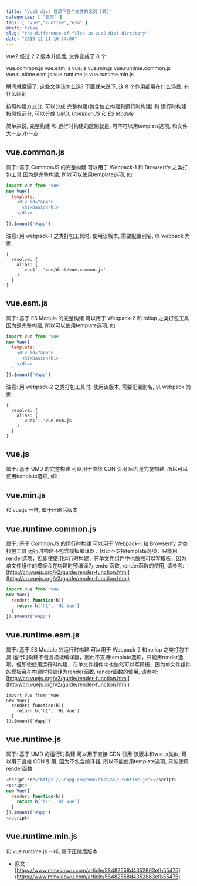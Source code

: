 ```yaml
---
title: "Vue2 dist 目录下各个文件的区别 [转]"
categories: [ "日常" ]
tags: [ "vue","runtime","esm" ]
draft: false
slug: "the-difference-of-files-in-vue2-dist-directory"
date: "2019-11-11 10:34:00"
---
```


vue2 经过 2.2 版本升级后, 文件变成了 8 个:

vue.common.js
vue.esm.js
vue.js
vue.min.js
vue.runtime.common.js
vue.runtime.esm.js
vue.runtime.js
vue.runtime.min.js

瞬间就懵逼了, 这些文件该怎么选?
下面就来说下, 这 8 个作用都用在什么场景, 有什么区别

按照构建方式分, 可以分成 完整构建(包含独立构建和运行时构建) 和 运行时构建
按照规范分, 可以分成 *UMD*, *CommonJS* 和 *ES Module*

简单来说, 完整构建 和 运行时构建的区别就是, 可不可以用template选项, 和文件大一点,小一点


<!--more-->


## vue.common.js
属于: 基于 CommonJS 的完整构建
可以用于 Webpack-1 和 Browserify 之类打包工具
因为是完整构建, 所以可以使用template选项, 如:
```javascript
import Vue from 'vue'
new Vue({
  template: `
    <div id="app">
      <h1>Basic</h1>
    </div>
  `
}).$mount('#app')
```
注意: 用 webpack-1 之类打包工具时, 使用该版本, 需要配置别名, 以 webpack 为例:
```
{
  resolve: {
    alias: {
      'vue$': 'vue/dist/vue.common.js'
    }
  }
}
```
## vue.esm.js
属于: 基于 ES Module 的完整构建
可以用于 Webpack-2 和 rollup 之类打包工具
因为是完整构建, 所以可以使用template选项, 如:
```javascript
import Vue from 'vue'
new Vue({
  template: `
    <div id="app">
      <h1>Basic</h1>
    </div>
  `
}).$mount('#app')
```
注意: 用 webpack-2 之类打包工具时, 使用该版本, 需要配置别名, 以 webpack 为例:
```
{
  resolve: {
    alias: {
      'vue$': 'vue.esm.js'
    }
  }
}
```
## vue.js
属于: 基于 UMD 的完整构建
可以用于直接 CDN 引用
因为是完整构建, 所以可以使用template选项, 如:

<script src="https://unkpg.com/vue/dist/vue.js"></script>
<script>
new Vue({
  template: `
    <div id="app">
      <h1>Hi Vue</h1>
    </div>
  `
}).$mount('#app')
</script>
## vue.min.js
和 vue.js 一样, 属于压缩后版本

## vue.runtime.common.js
属于: 基于 CommonJS 的运行时构建
可以用于 Webpack-1 和 Browserify 之类打包工具
运行时构建不包含模板编译器，因此不支持template选项，只能用render选项，但即使使用运行时构建，在单文件组件中也依然可以写模板，因为单文件组件的模板会在构建时预编译为render函数, render函数的使用, 请参考: [http://cn.vuejs.org/v2/guide/render-function.html](http://cn.vuejs.org/v2/guide/render-function.html)
```javascript
import Vue from 'vue'
new Vue({
  render: function(h){
    return h('h1', 'Hi Vue')
  }
}).$mount('#app')
```
## vue.runtime.esm.js
属于: 基于 ES Module 的运行时构建
可以用于 Webpack-2 和 rollup 之类打包工具
运行时构建不包含模板编译器，因此不支持template选项，只能用render选项，但即使使用运行时构建，在单文件组件中也依然可以写模板，因为单文件组件的模板会在构建时预编译为render函数, render函数的使用, 请参考: [http://cn.vuejs.org/v2/guide/render-function.html](http://cn.vuejs.org/v2/guide/render-function.html)
```
import Vue from 'vue'
new Vue({
  render: function(h){
    return h('h1', 'Hi Vue')
  }
}).$mount('#app')
```
## vue.runtime.js
属于: 基于 UMD 的运行时构建
可以用于直接 CDN 引用
该版本和vue.js类似, 可以用于直接 CDN 引用, 因为不包含编译器, 所以不能使用template选项, 只能使用render函数
```javascript
<script src="https://unkpg.com/vue/dist/vue.runtime.js"></script>
<script>
new Vue({
  render: function(h){
    return h('h1', 'Hi Vue')
  }
}).$mount('#app')
</script>
```
## vue.runtime.min.js
和 vue.runtime.js 一样, 属于压缩后版本

- 原文：[https://www.mmxiaowu.com/article/58482558d4352863efb55475](https://www.mmxiaowu.com/article/58482558d4352863efb55475)